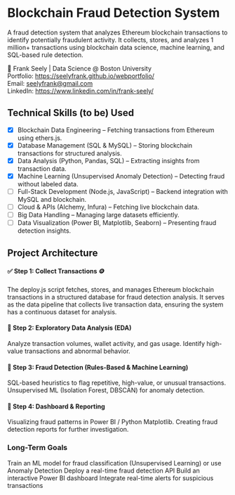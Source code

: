 # Blockchain Fraud Detection System
A fraud detection system that analyzes Ethereum blockchain transactions to identify potentially fraudulent activity. It collects, stores, and analyzes 1 million+ transactions using blockchain data science, machine learning, and SQL-based rule detection.

📍 Frank Seely | Data Science @ Boston University   
Portfolio: https://seelyfrank.github.io/webportfolio/  
Email: seelyfrank@gmail.com  
LinkedIn: https://www.linkedin.com/in/frank-seely/  

## Technical Skills (to be) Used
- [x] Blockchain Data Engineering – Fetching transactions from Ethereum using ethers.js.  
- [X] Database Management (SQL & MySQL) – Storing blockchain transactions for structured analysis.  
- [X] Data Analysis (Python, Pandas, SQL) – Extracting insights from transaction data.  
- [X] Machine Learning (Unsupervised Anomaly Detection) – Detecting fraud without labeled data.  
- [ ] Full-Stack Development (Node.js, JavaScript) – Backend integration with MySQL and blockchain.  
- [ ] Cloud & APIs (Alchemy, Infura) – Fetching live blockchain data.  
- [ ] Big Data Handling – Managing large datasets efficiently.  
- [ ] Data Visualization (Power BI, Matplotlib, Seaborn) – Presenting fraud detection insights.  

## Project Architecture
#### ✅ Step 1: Collect Transactions 🪙

The deploy.js script fetches, stores, and manages Ethereum blockchain transactions in a structured database for fraud detection analysis. It serves as the data pipeline that collects live transaction data, ensuring the system has a continuous  dataset for analysis.

#### 🔵 Step 2: Exploratory Data Analysis (EDA)

Analyze transaction volumes, wallet activity, and gas usage.
Identify high-value transactions and abnormal behavior.

#### 🔵 Step 3: Fraud Detection (Rules-Based & Machine Learning)

SQL-based heuristics to flag repetitive, high-value, or unusual transactions.
Unsupervised ML (Isolation Forest, DBSCAN) for anomaly detection.

#### 🔵 Step 4: Dashboard & Reporting

Visualizing fraud patterns in Power BI / Python Matplotlib.
Creating fraud detection reports for further investigation.


### Long-Term Goals
 Train an ML model for fraud classification (Unsupervised Learning) or use Anomaly Detection
 Deploy a real-time fraud detection API
 Build an interactive Power BI dashboard
 Integrate real-time alerts for suspicious transactions

